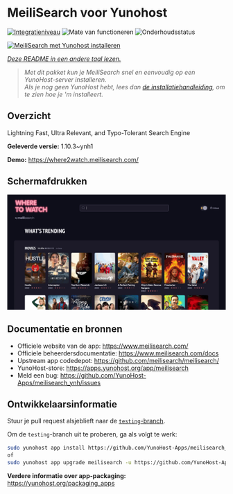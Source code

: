 <!--
NB: Deze README is automatisch gegenereerd door <https://github.com/YunoHost/apps/tree/master/tools/readme_generator>
Hij mag NIET handmatig aangepast worden.
-->

# MeiliSearch voor Yunohost

[![Integratieniveau](https://dash.yunohost.org/integration/meilisearch.svg)](https://ci-apps.yunohost.org/ci/apps/meilisearch/) ![Mate van functioneren](https://ci-apps.yunohost.org/ci/badges/meilisearch.status.svg) ![Onderhoudsstatus](https://ci-apps.yunohost.org/ci/badges/meilisearch.maintain.svg)

[![MeiliSearch met Yunohost installeren](https://install-app.yunohost.org/install-with-yunohost.svg)](https://install-app.yunohost.org/?app=meilisearch)

*[Deze README in een andere taal lezen.](./ALL_README.md)*

> *Met dit pakket kun je MeiliSearch snel en eenvoudig op een YunoHost-server installeren.*  
> *Als je nog geen YunoHost hebt, lees dan [de installatiehandleiding](https://yunohost.org/install), om te zien hoe je 'm installeert.*

## Overzicht

Lightning Fast, Ultra Relevant, and Typo-Tolerant Search Engine


**Geleverde versie:** 1.10.3~ynh1

**Demo:** <https://where2watch.meilisearch.com/>

## Schermafdrukken

![Schermafdrukken van MeiliSearch](./doc/screenshots/meilisearch.png)

## Documentatie en bronnen

- Officiele website van de app: <https://www.meilisearch.com/>
- Officiele beheerdersdocumentatie: <https://www.meilisearch.com/docs>
- Upstream app codedepot: <https://github.com/meilisearch/meilisearch/>
- YunoHost-store: <https://apps.yunohost.org/app/meilisearch>
- Meld een bug: <https://github.com/YunoHost-Apps/meilisearch_ynh/issues>

## Ontwikkelaarsinformatie

Stuur je pull request alsjeblieft naar de [`testing`-branch](https://github.com/YunoHost-Apps/meilisearch_ynh/tree/testing).

Om de `testing`-branch uit te proberen, ga als volgt te werk:

```bash
sudo yunohost app install https://github.com/YunoHost-Apps/meilisearch_ynh/tree/testing --debug
of
sudo yunohost app upgrade meilisearch -u https://github.com/YunoHost-Apps/meilisearch_ynh/tree/testing --debug
```

**Verdere informatie over app-packaging:** <https://yunohost.org/packaging_apps>
